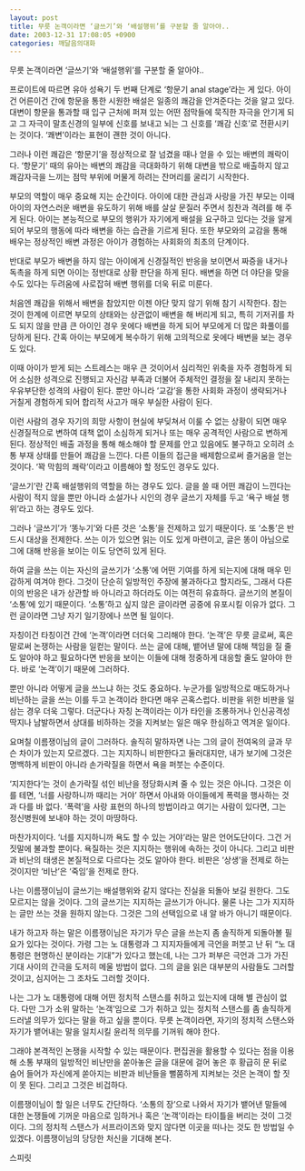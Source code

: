 ```yaml
---
layout: post
title: 무릇 논객이라면 ‘글쓰기’와 ‘배설행위’를 구분할 줄 알아야..
date: 2003-12-31 17:08:05 +0900
categories: 깨달음의대화
---
```

무릇 논객이라면 ‘글쓰기’와 ‘배설행위’를 구분할 줄 알아야..
  

  

  

  
프로이트에 따르면 유아 성욕기 두 번째 단계로 ‘항문기 anal stage’라는 게 있다. 아이건 어른이건 간에 항문을 통한 시원한 배설은 일종의 쾌감을 안겨준다는 것을 알고 있다. 대변이 항문을 통과할 때 입구 근처에 퍼져 있는 어떤 점막들에 묵직한 자극을 안기게 되고 그 자극이 말초신경의 일부에 신호를 보내고 뇌는 그 신호를 ‘쾌감 신호’로 전환시키는 것이다. ‘쾌변’이라는 표현이 괜한 것이 아니다.
  

  
그러나 이런 쾌감은 ‘항문기’을 정상적으로 잘 넘겼을 때나 얻을 수 있는 배변의 쾌락이다. ‘항문기’ 때의 유아는 배변의 쾌감을 극대화하기 위해 대변을 밖으로 배출하지 않고 쾌감자극을 느끼는 점막 부위에 머물게 하려는 잔머리를 굴리기 시작한다.
  

  
부모의 역할이 매우 중요해 지는 순간이다. 아이에 대한 관심과 사랑을 가진 부모는 이때 아이의 자연스러운 배변을 유도하기 위해 배를 살살 문질러 주면서 칭찬과 격려를 해 주게 된다. 아이는 본능적으로 부모의 행위가 자기에게 배설을 요구하고 있다는 것을 알게 되어 부모의 행동에 따라 배변을 하는 습관을 기르게 된다. 또한 부모와의 교감을 통해 배우는 정상적인 배변 과정은 아이가 경험하는 사회화의 최초의 단계이다.
  

  
반대로 부모가 배변을 하지 않는 아이에게 신경질적인 반응을 보이면서 짜증을 내거나 독촉을 하게 되면 아이는 정반대로 상황 판단을 하게 된다. 배변을 하면 더 야단을 맞을 수도 있다는 두려움에 사로잡혀 배변 행위를 더욱 뒤로 미룬다.
  

  
처음엔 쾌감을 위해서 배변을 참았지만 이젠 야단 맞지 않기 위해 참기 시작한다. 참는 것이 한계에 이르면 부모의 상태와는 상관없이 배변을 해 버리게 되고, 특히 기저귀를 차도 되지 않을 만큼 큰 아이인 경우 옷에다 배변을 하게 되어 부모에게 더 많은 화풀이를 당하게 된다. 간혹 아이는 부모에게 복수하기 위해 고의적으로 옷에다 배변을 보는 경우도 있다.
  

  
이때 아이가 받게 되는 스트레스는 매우 큰 것이어서 심리적인 위축을 자주 경험하게 되어 소심한 성격으로 진행되고 자신감 부족과 더불어 주체적인 결정을 잘 내리지 못하는 우유부단한 성격의 사람이 된다. 뿐만 아니라 ‘교감’을 통한 사회화 과정이 생략되거나 거칠게 경험하게 되어 합리적 사고가 매우 부실한 사람이 된다.
  

  
이런 사람의 경우 자기의 희망 사항이 현실에 부딪쳐서 이룰 수 없는 상황이 되면 매우 신경질적으로 변하여 대책 없이 소심하게 되거나 또는 매우 공격적인 사람으로 변하게 된다. 정상적인 배출 과정을 통해 해소해야 할 문제를 안고 있음에도 불구하고 오히려 소통 부재 상태를 만들어 쾌감을 느낀다. 다른 이들의 접근을 배제함으로써 즐거움을 얻는 것이다. ‘꽉 막힘의 쾌락’이라고 이름해야 할 정도인 경우도 있다.
  

  

  
‘글쓰기’란 간혹 배설행위의 역할을 하는 경우도 있다. 글을 쓸 때 어떤 쾌감이 느낀다는 사람이 적지 않을 뿐만 아니라 소설가나 시인의 경우 글쓰기 자체를 두고 ‘욕구 배설 행위’라고 하는 경우도 있다.
  

  
그러나 ‘글쓰기’가 ‘똥누기’와 다른 것은 ‘소통’을 전제하고 있기 때문이다. 또 ‘소통’은 반드시 대상을 전제한다. 쓰는 이가 있으면 읽는 이도 있게 마련이고, 글은 똥이 아님으로 그에 대해 반응을 보이는 이도 당연히 있게 된다.
  

  
하여 글을 쓰는 이는 자신의 글쓰기가 ‘소통’에 어떤 기여를 하게 되는지에 대해 매우 민감하게 여겨야 한다. 그것이 단순히 일방적인 주장에 불과하다고 할지라도, 그래서 다른 이의 반응은 내가 상관할 바 아니라고 하더라도 이는 여전히 유효하다. 글쓰기의 본질이 ‘소통’에 있기 때문이다. ‘소통’하고 싶지 않은 글이라면 공중에 유포시킬 이유가 없다. 그런 글이라면 그냥 자기 일기장에나 쓰면 될 일이다.
  

  
자칭이건 타칭이건 간에 ‘논객’이라면 더더욱 그리해야 한다. ‘논객’은 무릇 글로써, 혹은 말로써 논쟁하는 사람을 일컫는 말이다. 쓰는 글에 대해, 뱉어낸 말에 대해 책임을 질 줄도 알아야 하고 필요하다면 반응을 보이는 이들에 대해 정중하게 대응할 줄도 알아야 한다. 바로 ‘논객’이기 때문에 그러하다.
  

  
뿐만 아니라 어떻게 글을 쓰느냐 하는 것도 중요하다. 누군가를 일방적으로 매도하거나 비난하는 글을 쓰는 이를 두고 논객이라 한다면 매우 곤혹스럽다. 비판을 위한 비판을 일삼는 경우 더욱 그렇다. 더군다나 자칭 논객이라는 이가 타인을 조롱하거나 인신공격성 딱지나 남발하면서 상대를 비하하는 것을 지켜보는 일은 매우 한심하고 역겨운 일이다.
  

  
요며칠 이름쟁이님의 글이 그러하다. 솔직히 말하자면 나는 그의 글이 전여옥의 글과 무슨 차이가 있는지 모르겠다. 그는 지지하니 비판한다고 둘러대지만, 내가 보기에 그것은 명백하게 비판이 아니라 손가락질을 하면서 욕을 퍼붓는 수준이다.
  

  
‘지지한다’는 것이 손가락질 섞인 비난을 정당화시켜 줄 수 있는 것은 아니다. 그것은 이를 테면, ‘너를 사랑하니까 때리는 거야’ 하면서 아내와 아이들에게 폭력을 행사하는 것과 다를 바 없다. ‘폭력’을 사랑 표현의 하나의 방법이라고 여기는 사람이 있다면, 그는 정신병원에 보내야 하는 것이 마땅하다.
  

  
마찬가지이다. ‘너를 지지하니까 욕도 할 수 있는 거야’라는 말은 언어도단이다. 그건 거짓말에 불과할 뿐이다. 욕질하는 것은 지지하는 행위에 속하는 것이 아니다. 그리고 비판과 비난의 태생은 본질적으로 다르다는 것도 알아야 한다. 비판은 ‘상생’을 전제로 하는 것이지만 ‘비난’은 ‘죽임’을 전제로 한다.
  

  
나는 이름쟁이님이 글쓰기는 배설행위와 같지 않다는 진실을 되돌아 보길 원한다. 그도 모르지는 않을 것이다. 그의 글쓰기는 지지하는 글쓰기가 아니다. 물론 나는 그가 지지하는 글만 쓰는 것을 원하지 않는다. 그것은 그의 선택임으로 내 알 바가 아니기 때문이다.
  

  
내가 하고자 하는 말은 이름쟁이님은 자기가 무슨 글을 쓰는지 좀 솔직하게 되돌아볼 필요가 있다는 것이다. 가령 그는 노 대통령과 그 지지자들에게 극언을 퍼붓고 난 뒤 “노 대통령은 현명하신 분이라는 기대”가 있다고 했는데, 나는 그가 퍼부은 극언과 그가 가진 기대 사이의 간극을 도저히 메울 방법이 없다. 그의 글을 읽은 대부분의 사람들도 그러할 것이고, 심지어는 그 조차도 그러할 것이다.
  

  
나는 그가 노 대통령에 대해 어떤 정치적 스탠스를 취하고 있는지에 대해 별 관심이 없다. 다만 그가 소위 말하는 ‘논객’임으로 그가 취하고 있는 정치적 스탠스를 좀 솔직하게 드러낼 의무가 있다는 말을 하고 싶을 뿐이다. 무릇 논객이라면, 자기의 정치적 스탠스와 자기가 뱉어내는 말을 일치시킬 윤리적 의무를 기꺼워 해야 한다.
  

  
그래야 본격적인 논쟁을 시작할 수 있는 때문이다. 편집권을 활용할 수 있다는 점을 이용해 소통 부재의 일방적인 비난만을 쏟아놓은 글을 대문에 걸어 놓은 후 황급히 문 뒤로 숨어 들어가 자신에게 쏟아지는 비판과 비난들을 뻘쭘하게 지켜보는 것은 논객이 할 짓이 못 된다. 그리고 그것은 비겁하다.
  

  
이름쟁이님이 할 일은 너무도 간단하다. ‘소통의 장’으로 나와서 자기가 뱉어낸 말들에 대한 논쟁들에 기꺼운 마음으로 임하거나 혹은 ‘논객’이라는 타이틀을 버리는 것이 그것이다. 그의 정치적 스탠스가 서프라이즈와 맞지 않다면 이곳을 떠나는 것도 한 방법일 수 있겠다. 이름쟁이님의 당당한 처신을 기대해 본다.
  

  
스피릿